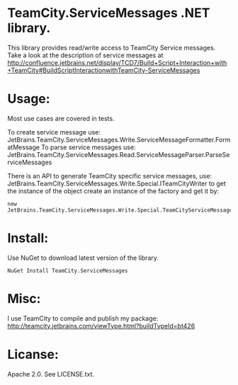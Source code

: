 TeamCity.ServiceMessages .NET library. 
======================================

This library provides read/write access to TeamCity Service messages.
Take a look at the description of service messages at 
http://confluence.jetbrains.net/display/TCD7/Build+Script+Interaction+with+TeamCity#BuildScriptInteractionwithTeamCity-ServiceMessages


Usage:
======

Most use cases are covered in tests.

To create service message use: JetBrains.TeamCity.ServiceMessages.Write.ServiceMessageFormatter.FormatMessage
To parse service messages use: JetBrains.TeamCity.ServiceMessages.Read.ServiceMessageParser.ParseServiceMessages

There is an API to generate TeamCity specific service messages, use: JetBrains.TeamCity.ServiceMessages.Write.Special.ITeamCityWriter
to get the instance of the object create an instance of the factory and get it by:

	new JetBrains.TeamCity.ServiceMessages.Write.Special.TeamCityServiceMessages().CreateWriter()


Install:
========

Use NuGet to download latest version of the library. 

	NuGet Install TeamCity.ServiceMessages


Misc:
=====

I use TeamCity to compile and publish my package:
http://teamcity.jetbrains.com/viewType.html?buildTypeId=bt426


Licanse:
========
Apache 2.0. 
See LICENSE.txt.
